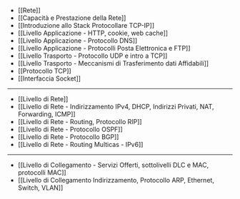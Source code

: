 - [[Rete]]
- [[Capacità e Prestazione della Rete]]
- [[Introduzione allo Stack Protocollare TCP-IP]]
- [[Livello Applicazione - HTTP, cookie, web cache]]
- [[Livello Applicazione - Protocollo DNS]]
- [[Livello Applicazione - Protocolli Posta Elettronica e FTP]]
- [[Livello Trasporto - Protocollo UDP e intro a TCP]]
- [[Livello Trasporto - Meccanismi di Trasferimento dati Affidabili]]
- [[Protocollo TCP]]
- [[Interfaccia Socket]]

---

- [[Livello di Rete]]
- [[Livello di Rete - Indirizzamento IPv4, DHCP, Indirizzi Privati, NAT, Forwarding, ICMP]]
- [[Livello di Rete - Routing, Protocollo RIP]]
- [[Livello di Rete - Protocollo OSPF]]
- [[Livello di Rete - Protocollo BGP]]
- [[Livello di Rete - Routing Multicas - IPv6]]

---

- [[Livello di Collegamento - Servizi Offerti, sottolivelli DLC e MAC, protocolli MAC]]
- [[Livello di Collegamento  Indirizzamento, Protocollo ARP, Ethernet, Switch, VLAN]]